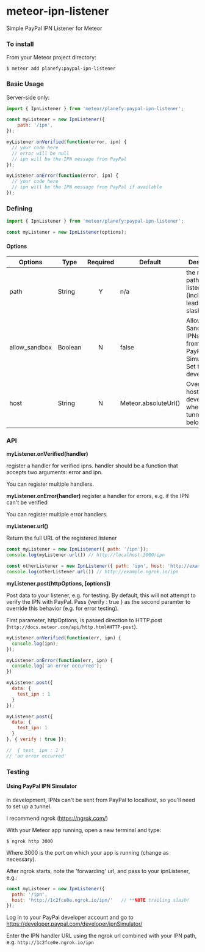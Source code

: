 # meteor-ipn-listener
Simple PayPal IPN Listener for Meteor

### To install
From your Meteor project directory:
```
$ meteor add planefy:paypal-ipn-listener
```

### Basic Usage

Server-side only:
```javascript
import { IpnListener } from 'meteor/planefy:paypal-ipn-listener';

const myListener = new IpnListener({
    path: '/ipn',
});

myListener.onVerified(function(error, ipn) {
  // your code here
  // error will be null
  // ipn will be the IPN message from PayPal
});

myListener.onError(function(error, ipn) {
  // your code here
  // ipn will be the IPN message from PayPal if available
});
```

### Defining
```javascript
import { IpnListener } from 'meteor/planefy:paypal-ipn-listener';

const myListener = new IpnListener(options);
```

#### Options

| Options | Type   | Required | Default | Description |
|---------|--------|:--------:|---------|-------------|
| path    | String | Y        |  n/a    | the route path for the listener (include leading slash) |
| allow_sandbox | Boolean | N | false   | Allow Sandbox IPNs (e.g. from PayPal's IPN Simulator).  Set to true in development |
| host    | String | N        | Meteor.absoluteUrl() | Override the host in development, when using a tunnel (see below) |

### API  

**myListener.onVerified(handler)**

register a handler for verified ipns.  handler should be a function that accepts two arguments: error and ipn.

You can register multiple handlers.  

**myListener.onError(handler)**
register a handler for errors, e.g. if the IPN can't be verified

You can register multiple error handlers.

**myListener.url()**

Return the full URL of the registered listener

```javascript
const myListener = new IpnListener({ path: '/ipn'});
console.log(myListener.url()) // http://localhost:3000/ipn

const otherListener = new IpnListener({ path: 'ipn', host: 'http://example.ngrok.io/' });
console.log(otherListener.url()) // http://example.ngrok.io/ipn
```

**myListener.post(httpOptions, [options])**

Post data to your listener, e.g. for testing. By default, this will not attempt to verify the IPN with PayPal.  Pass {verify : true } as the second paramter to override this behavior (e.g. for error testing).

First parameter, httpOptions, is passed direction to HTTP.post (```http://docs.meteor.com/api/http.html#HTTP-post```).

```javascript
myListener.onVerified(function(err, ipn) {
  console.log(ipn);  
});

myListener.onError(function(err, ipn) {
  console.log('an error occurred');
})

myListener.post({
  data: {
    test_ipn : 1
  }
});

myListener.post({
  data: {
    test_ipn: 1
  }
}, { verify : true });

//  { test_ ipn : 1 }
// 'an error occurred'
```

### Testing

#### Using PayPal IPN Simulator

In development, IPNs can't be sent from PayPal to localhost, so you'll need to set up a tunnel.

I recommend ngrok (https://ngrok.com/)

With your Meteor app running, open a new terminal and type:
```
$ ngrok http 3000
```
Where 3000 is the port on which your app is running (change as necessary).

After ngrok starts, note the 'forwarding' url, and pass to your ipnListener, e.g.:
```javascript
const myListener = new IpnListener({
  path: '/ipn',
  host: 'http://1c2fce0e.ngrok.io/ipn/'   // **NOTE trailing slash!
});
```

Log in to your PayPal developer account and go to https://developer.paypal.com/developer/ipnSimulator/

Enter the IPN handler URL using the ngrok url combined with your IPN path, e.g. ```http://1c2fce0e.ngrok.io/ipn```
